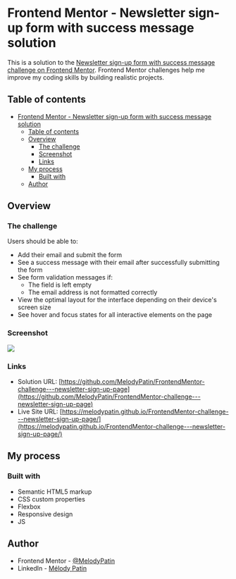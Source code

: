 # Frontend Mentor - Newsletter sign-up form with success message solution

This is a solution to the [Newsletter sign-up form with success message challenge on Frontend Mentor](https://www.frontendmentor.io/challenges/newsletter-signup-form-with-success-message-3FC1AZbNrv). Frontend Mentor challenges help me improve my coding skills by building realistic projects. 

## Table of contents

- [Frontend Mentor - Newsletter sign-up form with success message solution](#frontend-mentor---newsletter-sign-up-form-with-success-message-solution)
  - [Table of contents](#table-of-contents)
  - [Overview](#overview)
    - [The challenge](#the-challenge)
    - [Screenshot](#screenshot)
    - [Links](#links)
  - [My process](#my-process)
    - [Built with](#built-with)
  - [Author](#author)

## Overview

### The challenge

Users should be able to:

- Add their email and submit the form
- See a success message with their email after successfully submitting the form
- See form validation messages if:
  - The field is left empty
  - The email address is not formatted correctly
- View the optimal layout for the interface depending on their device's screen size
- See hover and focus states for all interactive elements on the page

### Screenshot

![](screenshots/screenshotNewsletter.jpg)

### Links

- Solution URL: [https://github.com/MelodyPatin/FrontendMentor-challenge---newsletter-sign-up-page](https://github.com/MelodyPatin/FrontendMentor-challenge---newsletter-sign-up-page)
- Live Site URL: [https://melodypatin.github.io/FrontendMentor-challenge---newsletter-sign-up-page/](https://melodypatin.github.io/FrontendMentor-challenge---newsletter-sign-up-page/)

## My process

### Built with

- Semantic HTML5 markup
- CSS custom properties
- Flexbox
- Responsive design
- JS

## Author

- Frontend Mentor - [@MelodyPatin](https://www.frontendmentor.io/profile/MelodyPatin)
- LinkedIn - [Mélody Patin](https://www.linkedin.com/in/melody-patin/)